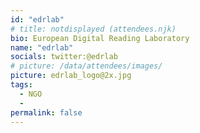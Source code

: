 ```yaml
---
id: "edrlab"
# title: notdisplayed (attendees.njk)
bio: European Digital Reading Laboratory
name: "edrlab"
socials: twitter:@edrlab
# picture: /data/attendees/images/
picture: edrlab_logo@2x.jpg
tags: 
  - NGO
  - 
permalink: false
---
```


